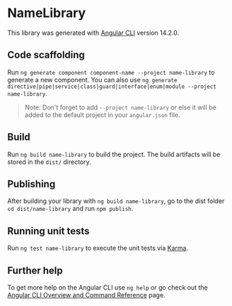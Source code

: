 # NameLibrary

This library was generated with [Angular CLI](https://github.com/angular/angular-cli) version 14.2.0.

## Code scaffolding

Run `ng generate component component-name --project name-library` to generate a new component. You can also use `ng generate directive|pipe|service|class|guard|interface|enum|module --project name-library`.
> Note: Don't forget to add `--project name-library` or else it will be added to the default project in your `angular.json` file. 

## Build

Run `ng build name-library` to build the project. The build artifacts will be stored in the `dist/` directory.

## Publishing

After building your library with `ng build name-library`, go to the dist folder `cd dist/name-library` and run `npm publish`.

## Running unit tests

Run `ng test name-library` to execute the unit tests via [Karma](https://karma-runner.github.io).

## Further help

To get more help on the Angular CLI use `ng help` or go check out the [Angular CLI Overview and Command Reference](https://angular.io/cli) page.
